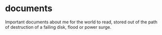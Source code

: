 documents
=========

Important documents about me for the world to read, stored out of the path of destruction of a failing disk, flood or power surge.
